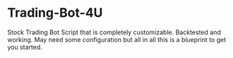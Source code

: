 # Trading-Bot-4U
Stock Trading Bot Script that is completely customizable. Backtested and working. May need some configuration but all in all this is a blueprint to get you started.
